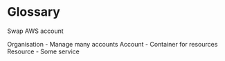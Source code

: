 # Glossary

Swap AWS account

Organisation - Manage many accounts
Account - Container for resources
Resource - Some service
